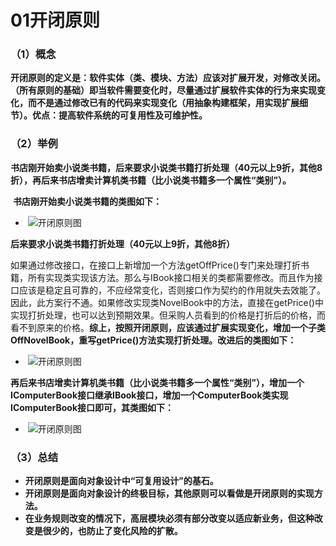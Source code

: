 # 01开闭原则

### （1）概念

​	**开闭原则的定义是：软件实体（类、模块、方法）应该对扩展开发，对修改关闭。（所有原则的基础）**
​	**即当软件需要变化时，尽量通过扩展软件实体的行为来实现变化，而不是通过修改已有的代码来实现变化（用抽象构建框架，用实现扩展细节）。**
​	**优点：提高软件系统的可复用性及可维护性。**

### （2）举例

​	**书店刚开始卖小说类书籍，后来要求小说类书籍打折处理（40元以上9折，其他8折），再后来书店增卖计算机类书籍（比小说类书籍多一个属性“类别”）。**

​	**书店刚开始卖小说类书籍的类图如下：** 

- ​	![开闭原则图](https://raw.github.com/LGSKOKO/SoftwareEngineering/master/设计模式/img/开闭原则图1.png)


​	**后来要求小说类书籍打折处理（40元以上9折，其他8折）**

​	如果通过修改接口，在接口上新增加一个方法getOffPrice()专门来处理打折书籍，所有实现类实现该方法。那么与IBook接口相关的类都需要修改。而且作为接口应该是稳定且可靠的，不应经常变化，否则接口作为契约的作用就失去效能了。因此，此方案行不通。
​	如果修改实现类NovelBook中的方法，直接在getPrice()中实现打折处理，也可以达到预期效果。但采购人员看到的价格是打折后的价格，而看不到原来的价格。
​	**综上，按照开闭原则，应该通过扩展实现变化，增加一个子类OffNovelBook，重写getPrice()方法实现打折处理。改进后的类图如下：**

- ​	![开闭原则图](https://raw.github.com/LGSKOKO/SoftwareEngineering/master/设计模式/img/开闭原则图2.png)


​	**再后来书店增卖计算机类书籍（比小说类书籍多一个属性“类别”），增加一个IComputerBook接口继承IBook接口，增加一个ComputerBook类实现IComputerBook接口即可，其类图如下：**

- ​	![开闭原则图](https://raw.github.com/LGSKOKO/SoftwareEngineering/master/设计模式/img/开闭原则图3.png)

### （3）总结

- **开闭原则是面向对象设计中“可复用设计”的基石。**
- **开闭原则是面向对象设计的终极目标，其他原则可以看做是开闭原则的实现方法。**
- **在业务规则改变的情况下，高层模块必须有部分改变以适应新业务，但这种改变是很少的，也防止了变化风险的扩散。**